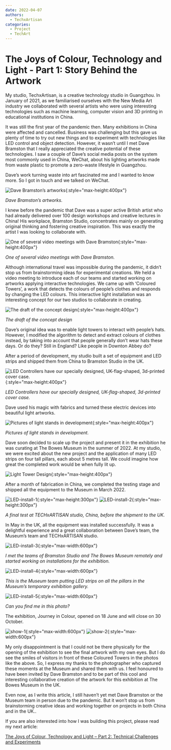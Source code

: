 ```yaml
---
date: 2022-04-07
authors:
  - TechxArtisan
categories:
  - Project
  - TechArt
---
```


# The Joys of Colour, Technology and Light - Part 1: Story Behind the Artwork

My studio, TechxArtisan, is a creative technology studio in Guangzhou. In January of 2021, as we familiarised ourselves with the New Media Art industry we collaborated with several artists who were using interesting technologies such as machine learning, computer vision and 3D printing in educational institutions in China.

It was still the first year of the pandemic then. Many exhibitions in China were affected and cancelled. Business was challenging but this gave us plenty of time to try out new things and to experiment with technologies like LED control and object detection. However, it wasn’t until I met Dave Bramston that I really appreciated the creative potential of these technologies. I saw a couple of Dave’s social media posts on the system most commonly used in China, WeChat, about his lighting artworks made from waste plastic to promote a zero-waste lifestyle in Guangzhou. 

Dave’s work turning waste into art fascinated me and I wanted to know more. So I got in touch and we talked on WeChat.

![Dave Bramston’s artworks](pic/001-01.jpg){:style="max-height:400px"}

*Dave Bramston’s artworks.*

I knew before the pandemic that Dave was a super active British artist who had already delivered over 100 design workshops and creative lectures in China! His workplace, Bramston Studio, concentrates mainly on generating original thinking and fostering creative inspiration. This was exactly the artist I was looking to collaborate with.

![One of several video meetings with Dave Bramston](pic/001-02.jpg){:style="max-height:400px"}

*One of several video meetings with Dave Bramston.*

Although international travel was impossible during the pandemic, it didn’t stop us from brainstorming ideas for experimental creations. We held a video meeting to introduce each of our teams and started working on artworks applying interactive technologies. We came up with ‘Coloured Towers’, a work that detects the colours of people’s clothes and responds by changing the LED colours. This interactive light installation was an interesting concept for our two studios to collaborate in creating.

![The draft of the concept design](pic/001-03.jpg){:style="max-height:400px"}

*The draft of the concept design*

Dave’s original idea was to enable light towers to interact with people’s hats. However, I modified the algorithm to detect and extract colours of clothes instead, by taking into account that people generally don’t wear hats these days. Or do they? Still in England? Like people in Downton Abbey do?

After a period of development, my studio built a set of equipment and LED strips and shipped them from China to Bramston Studio in the UK.

![LED Controllers have our specially designed, UK-flag-shaped, 3d-printed cover case.](pic/001-04.jpg){:style="max-height:400px"}

*LED Controllers have our specially designed, UK-flag-shaped, 3d-printed cover case.*

Dave used his magic with fabrics and turned these electric devices into beautiful light artworks.

![Pictures of light stands in development](pic/001-05.jpg){:style="max-height:400px"}

*Pictures of light stands in development.*

Dave soon decided to scale up the project and present it in the exhibition he was curating at The Bowes Museum in the summer of 2022. At my studio, we were excited about the new project and the application of many LED strips on four tall pillars, each about 5 metres tall. We could imagine how great the completed work would be when fully lit up.

![Light Tower Design](pic/001-06.jpg){:style="max-height:400px"}

After a month of fabrication in China, we completed the testing stage and shipped all the equipment to the Museum in March 2022. 

![LED-install-1](pic/001-07.jpg){:style="max-height:300px"}
![LED-install-2](pic/001-08.jpg){:style="max-height:300px"}

*A final test at TECHxARTISAN studio, China, before the shipment to the UK.*

In May in the UK, all the equipment was installed successfully. It was a delightful experience and a great collaboration between Dave’s team, the Museum’s team and TECHxARTISAN studio.

![LED-install-3](pic/001-09.jpg){:style="max-width:600px"}

*I met the teams of Bramston Studio and The Bowes Museum remotely and started working on installations for the exhibition.*

![LED-install-4](pic/001-10.jpg){:style="max-width:600px"}

*This is the Museum team putting LED strips on all the pillars in the Museum’s temporary exhibition gallery.*

![LED-install-5](pic/001-11.jpg){:style="max-width:600px"}

*Can you find me in this photo?*

The exhibition, Journey in Colour, opened on 18 June and will close on 30 October.

![show-1](pic/001-12.jpg){:style="max-width:600px"}
![show-2](pic/001-13.jpg){:style="max-width:600px"}

My only disappointment is that I could not be there physically for the opening of the exhibition to see the final artwork with my own eyes.  But I do see the smiles of visitors in front of these Coloured Towers in the photos like the above. So, I express my thanks to the photographer who captured these moments at the Museum and shared them with us. I feel honoured to have been invited by Dave Bramston and to be part of this cool and interesting collaborative creation of the artwork for this exhibition at The Bowes Museum in the UK.

Even now, as I write this article, I still haven’t yet met Dave Bramston or the Museum team in person due to the pandemic.  But it won’t stop us from brainstorming creative ideas and working together on projects in both China and in the UK..

If you are also interested into how I was building this project, please read my next article:

[The Joys of Colour, Technology and Light – Part 2: Technical Challenges and Experiments](/blog/the-joys-of-colour-technology-and-light---part-2-technical-challenges-and-experiments/)